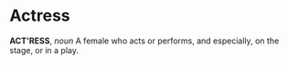 # Actress

**ACT'RESS**, _noun_ A female who acts or performs, and especially, on the stage, or in a play.